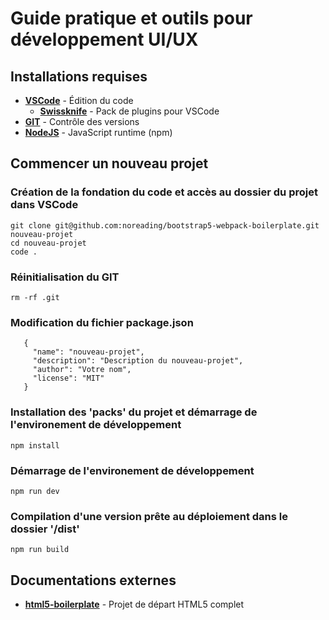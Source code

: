 # Guide pratique et outils pour développement UI/UX
## Installations requises
- __[VSCode](https://code.visualstudio.com/)__ - Édition du code
  - __[Swissknife](https://marketplace.visualstudio.com/items?itemName=luisfontes19.vscode-swissknife)__ - Pack de plugins pour VSCode
- __[GIT](https://git-scm.com/downloads)__ - Contrôle des versions
- __[NodeJS](https://nodejs.org/)__ - JavaScript runtime (npm)
## Commencer un nouveau projet
### Création de la fondation du code et accès au dossier du projet dans VSCode
    git clone git@github.com:noreading/bootstrap5-webpack-boilerplate.git nouveau-projet
    cd nouveau-projet
    code .
### Réinitialisation du GIT
    rm -rf .git
### Modification du fichier package.json
```
   {
     "name": "nouveau-projet",
     "description": "Description du nouveau-projet",
     "author": "Votre nom",
     "license": "MIT"
   } 
```
### Installation des 'packs' du projet et démarrage de l'environement de développement
    npm install
### Démarrage de l'environement de développement
    npm run dev
### Compilation d'une version prête au déploiement dans le dossier '/dist'
    npm run build
## Documentations externes
- __[html5-boilerplate](https://github.com/h5bp/html5-boilerplate/blob/v8.0.0/dist/doc/TOC.md)__ - Projet de départ HTML5 complet

